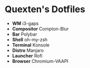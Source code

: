 # Quexten's Dotfiles

* **WM** i3-gaps
* **Compositor** Compton-Blur
* **Bar** Polybar
* **Shell** oh-my-zsh
* **Terminal** Konsole
* **Distro** Manjaro
* **Launcher** Rofi
* **Browser** Chromium-VAAPI
